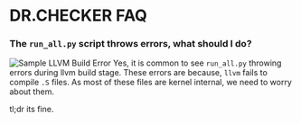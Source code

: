 # DR.CHECKER FAQ #

### The `run_all.py` script throws errors, what should I do? ###

![Sample LLVM Build Error](https://github.com/ucsb-seclab/dr_checker/blob/master/docs/builderror.png)
Yes, it is common to see `run_all.py` throwing errors during llvm build stage.  These errors are because, `llvm` fails to compile `.S` files. As most of these files are kernel internal, we need to worry about them.

tl;dr its fine.
